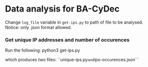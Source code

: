 # Data analysis for BA-CyDec

Change ```log_file``` variable in ```get-ips.py``` to path of file to be analysed. Notice: only .json format allowed.

### Get unique IP addresses and number of occurences
Run the following:
  python3 get-ips.py

which produces two files: ``unique-ips.py``` and ```ips-occurences.json```


